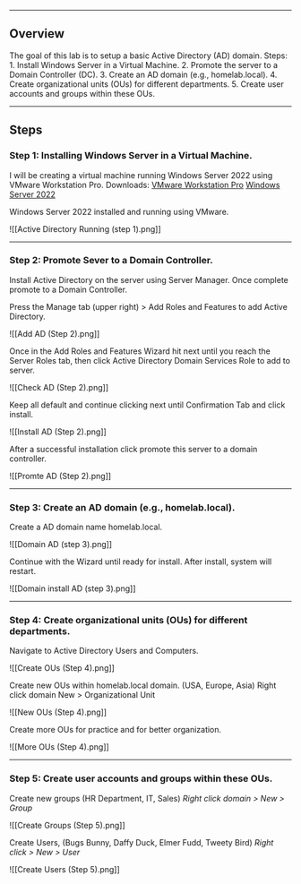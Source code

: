 -----------------------------------------
## Overview
The goal of this lab is to setup a basic Active Directory (AD) domain.
	Steps:
			1. Install Windows Server in a Virtual Machine.
			2. Promote the server to a Domain Controller (DC).
			3. Create an AD domain (e.g., homelab.local).
			4. Create organizational units (OUs) for different departments.
			5. Create user accounts and groups within these OUs.

____________________
## Steps

### Step 1: Installing Windows Server in a Virtual Machine.
I will be creating a virtual machine running Windows Server 2022 using  VMware Workstation Pro. 
			Downloads:
					[VMware Workstation Pro](https://knowledge.broadcom.com/external/article?articleNumber=368667)
					 [Windows Server 2022](https://www.microsoft.com/en-us/evalcenter/download-windows-server-2022)

Windows Server 2022 installed and running using VMware.

![[Active Directory Running (step 1).png]]

_________
### Step 2: Promote Sever to a Domain Controller.
Install Active Directory on the server using Server Manager. Once complete promote to a Domain Controller.

Press the Manage tab (upper right) > Add Roles and Features to add Active Directory.

![[Add AD (Step 2).png]]

Once in the Add  Roles and Features Wizard hit next until you reach the Server Roles tab, then click Active Directory Domain Services Role to add to server.

![[Check AD (Step 2).png]]

Keep all default and continue clicking next until Confirmation Tab and click install.

![[Install AD (Step 2).png]]

After a successful installation click promote this server to a domain controller.

![[Promte AD (Step 2).png]]

___________
### Step 3:  Create an AD domain (e.g., homelab.local).
Create a AD domain name homelab.local.

![[Domain AD (step 3).png]]

Continue with the Wizard until ready for install. After install, system will restart.

![[Domain install AD (step 3).png]]

_________
### Step 4:  Create organizational units (OUs) for different departments.

Navigate to Active Directory Users and Computers.

![[Create OUs (Step 4).png]]

Create new OUs within homelab.local domain. (USA, Europe, Asia)
Right click domain New > Organizational Unit

![[New OUs (Step 4).png]]

Create more OUs for practice and for better organization.

![[More OUs (Step 4).png]]

------------
### Step 5: Create user accounts and groups within these OUs.

Create new groups (HR Department, IT, Sales)
_Right click domain > New > Group_

![[Create Groups (Step 5).png]]


Create Users, (Bugs Bunny, Daffy Duck, Elmer Fudd, Tweety Bird)
_Right click > New > User_

![[Create Users (Step 5).png]]
